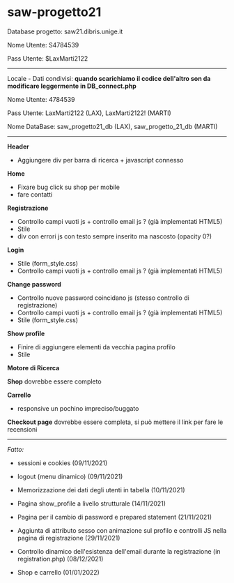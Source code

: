 # saw-progetto21

Database progetto: saw21.dibris.unige.it

Nome Utente: S4784539

Pass Utente: $LaxMarti2122

--------------------------------------------------------------------------------------

Locale - Dati condivisi: **quando scarichiamo il codice dell'altro son da modificare leggermente in DB_connect.php**

Nome Utente: 4784539

Pass Utente: LaxMarti2122 (LAX), LaxMarti2122! (MARTI)

Nome DataBase: saw_progetto21_db (LAX), saw_progetto_21_db (MARTI)

--------------------------------------------------------------------------------------
**Header**
- Aggiungere div per barra di ricerca + javascript connesso

**Home**
- Fixare bug click su shop per mobile
- fare contatti

**Registrazione**
- Controllo campi vuoti js + controllo email js ? (già implementati HTML5)
- Stile
- div con errori js con testo sempre inserito ma nascosto (opacity 0?)

**Login**
- Stile (form_style.css)
- Controllo campi vuoti js + controllo email js ? (già implementati HTML5)

**Change password**
- Controllo nuove password coincidano js (stesso controllo di registrazione)
- Controllo campi vuoti js + controllo email js ? (già implementati HTML5)
- Stile (form_style.css)

**Show profile**
- Finire di aggiungere elementi da vecchia pagina profilo
- Stile

**Motore di Ricerca**

**Shop**
dovrebbe essere completo

**Carrello**
- responsive un pochino impreciso/buggato

**Checkout page**
dovrebbe essere completa, si può mettere il link per fare le recensioni

--------------------------------------------------------------------------------------


*Fatto:*

- sessioni e cookies (09/11/2021)

- logout (menu dinamico) (09/11/2021)

- Memorizzazione dei dati degli utenti in tabella (10/11/2021)

- Pagina show_profile a livello strutturale (14/11/2021)

- Pagina per il cambio di password e prepared statement (21/11/2021)

- Aggiunta di attributo sesso con animazione sul profilo e controlli JS nella pagina di registrazione (29/11/2021)

- Controllo dinamico dell'esistenza dell'email durante la registrazione (in registration.php) (08/12/2021)

- Shop e carrello (01/01/2022)
